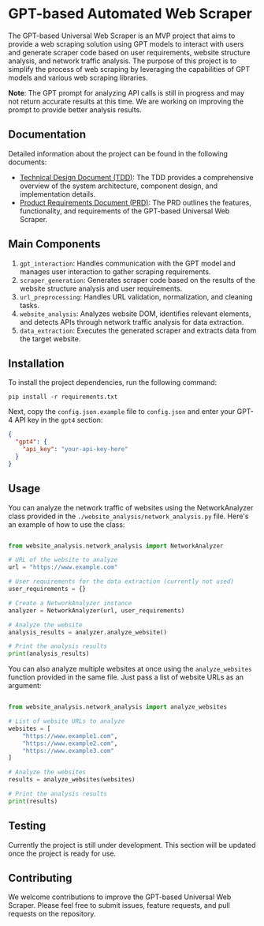 # GPT-based Automated Web Scraper

The GPT-based Universal Web Scraper is an MVP project that aims to provide a web scraping solution using GPT models to interact with users and generate scraper code based on user requirements, website structure analysis, and network traffic analysis. The purpose of this project is to simplify the process of web scraping by leveraging the capabilities of GPT models and various web scraping libraries.

**Note**: The GPT prompt for analyzing API calls is still in progress and may not return accurate results at this time. We are working on improving the prompt to provide better analysis results.

## Documentation

Detailed information about the project can be found in the following documents:

- [Technical Design Document (TDD)](tdd.md): The TDD provides a comprehensive overview of the system architecture, component design, and implementation details.
- [Product Requirements Document (PRD)](prd.md): The PRD outlines the features, functionality, and requirements of the GPT-based Universal Web Scraper.

## Main Components

1. `gpt_interaction`: Handles communication with the GPT model and manages user interaction to gather scraping requirements.
2. `scraper_generation`: Generates scraper code based on the results of the website structure analysis and user requirements.
3. `url_preprocessing`: Handles URL validation, normalization, and cleaning tasks.
4. `website_analysis`: Analyzes website DOM, identifies relevant elements, and detects APIs through network traffic analysis for data extraction.
5. `data_extraction`: Executes the generated scraper and extracts data from the target website.

## Installation

To install the project dependencies, run the following command:

```
pip install -r requirements.txt
```

Next, copy the `config.json.example` file to `config.json` and enter your GPT-4 API key in the `gpt4` section:

```json
{
  "gpt4": {
    "api_key": "your-api-key-here"
  }
}
```

## Usage

You can analyze the network traffic of websites using the NetworkAnalyzer class provided in the `./website_analysis/network_analysis.py` file. Here's an example of how to use the class:

```python

from website_analysis.network_analysis import NetworkAnalyzer

# URL of the website to analyze
url = "https://www.example.com"

# User requirements for the data extraction (currently not used)
user_requirements = {}

# Create a NetworkAnalyzer instance
analyzer = NetworkAnalyzer(url, user_requirements)

# Analyze the website
analysis_results = analyzer.analyze_website()

# Print the analysis results
print(analysis_results)
```

You can also analyze multiple websites at once using the `analyze_websites` function provided in the same file. Just pass a list of website URLs as an argument:

```python

from website_analysis.network_analysis import analyze_websites

# List of website URLs to analyze
websites = [
    "https://www.example1.com",
    "https://www.example2.com",
    "https://www.example3.com"
]

# Analyze the websites
results = analyze_websites(websites)

# Print the analysis results
print(results)
```


## Testing

Currently the project is still under development. This section will be updated once the project is ready for use.

## Contributing

We welcome contributions to improve the GPT-based Universal Web Scraper. Please feel free to submit issues, feature requests, and pull requests on the repository.